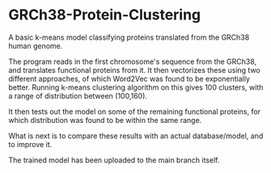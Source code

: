 # GRCh38-Protein-Clustering
A basic k-means model classifying proteins translated from the GRCh38 human genome.

The program reads in the first chromosome's sequence from the GRCh38, and translates functional proteins from it.
It then vectorizes these using two different approaches, of which Word2Vec was found to be exponentially better.
Running k-means clustering algorithm on this gives 100 clusters, with a range of distribution between (100,160).

It then tests out the model on some of the remaining functional proteins, for which distribution was found to be within the same range.

What is next is to compare these results with an actual database/model, and to improve it.

The trained model has been uploaded to the main branch itself.
